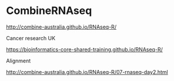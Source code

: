 # CombineRNAseq

http://combine-australia.github.io/RNAseq-R/



Cancer research UK

https://bioinformatics-core-shared-training.github.io/RNAseq-R/




Alignment

http://combine-australia.github.io/RNAseq-R/07-rnaseq-day2.html

#
